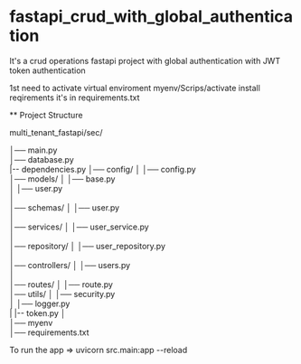 # fastapi_crud_with_global_authentication
It's a crud operations fastapi project with global authentication with JWT token authentication 

1st need to activate virtual enviroment myenv/Scrips/activate
install reqirements it's in requirements.txt

** Project Structure

multi_tenant_fastapi/sec/

│── main.py  
│── database.py  
|-- dependencies.py
│── config/
│   │── config.py  
│── models/
│   │── base.py  
│   │── user.py  
│  
│── schemas/
│   │── user.py  
│   
│── services/
│   │── user_service.py  
│   
│── repository/
│   │── user_repository.py  
│     
│── controllers/
│   │── users.py  
│   
│── routes/
│   │── route.py  
│── utils/
│   │── security.py  
│   │── logger.py  
|   |-- token.py
│   
│── myenv  
│── requirements.txt  


To run the app => uvicorn src.main:app --reload
